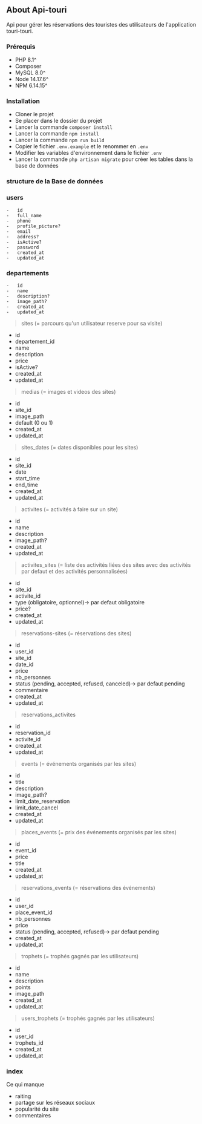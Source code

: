 ## About Api-touri

Api pour gérer les réservations des touristes des utilisateurs de l'application touri-touri.

### Prérequis

-   PHP 8.1^
-   Composer
-   MySQL 8.0^
-   Node 14.17.6^
-   NPM 6.14.15^

### Installation

-   Cloner le projet
-   Se placer dans le dossier du projet
-   Lancer la commande `composer install`
-   Lancer la commande `npm install`
-   Lancer la commande `npm run build`
-   Copier le fichier `.env.example` et le renommer en `.env`
-   Modifier les variables d'environnement dans le fichier `.env`
-   Lancer la commande `php artisan migrate` pour créer les tables dans la base de données

### structure de la Base de données

### users
    -   id
    -   full_name
    -   phone
    -   profile_picture?
    -   email
    -   address?
    -   isActive?
    -   password
    -   created_at
    -   updated_at

### departements

    -   id
    -   name
    -   description?
    -   image_path?
    -   created_at
    -   updated_at

> sites (= parcours qu'un utilisateur reserve pour sa visite)

-   id
-   departement_id
-   name
-   description
-   price
-   isActive?
-   created_at
-   updated_at

> medias (= images et videos des sites)

-   id
-   site_id
-   image_path
-   default (0 ou 1)
-   created_at
-   updated_at

> sites_dates (= dates disponibles pour les sites)

-   id
-   site_id
-   date
-   start_time
-   end_time
-   created_at
-   updated_at

> activites (= activités à faire sur un site)

-   id
-   name
-   description
-   image_path?
-   created_at
-   updated_at

> activites_sites (= liste des activités liées des sites avec des activités par defaut et des activités personnalisées)

-   id
-   site_id
-   activite_id
-   type (obligatoire, optionnel)-> par defaut obligatoire
-   price?
-   created_at
-   updated_at

> reservations-sites (= réservations des sites)

-   id
-   user_id
-   site_id
-   date_id
-   price
-   nb_personnes
-   status (pending, accepted, refused, canceled)-> par defaut pending
-   commentaire
-   created_at
-   updated_at

> reservations_activites

-   id
-   reservation_id
-   activite_id
-   created_at
-   updated_at

> events (= événements organisés par les sites)

-   id
-   title
-   description
-   image_path?
-   limit_date_reservation
-   limit_date_cancel
-   created_at
-   updated_at

> places_events (= prix des événements organisés par les sites)

-   id
-   event_id
-   price
-   title
-   created_at
-   updated_at

> reservations_events (= réservations des événements)

-   id
-   user_id
-   place_event_id
-   nb_personnes
-   price
-   status (pending, accepted, refused)-> par defaut pending
-   created_at
-   updated_at

> trophets (= trophés gagnés par les utilisateurs)

-   id
-   name
-   description
-   points
-   image_path
-   created_at
-   updated_at

> users_trophets (= trophés gagnés par les utilisateurs)

-   id
-   user_id
-   trophets_id
-   created_at
-   updated_at

### index

Ce qui manque
- raiting
- partage sur les réseaux sociaux
- popularité du site 
- commentaires
